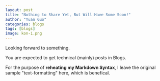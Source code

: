 ```yaml
---
layout: post
title: "Nothing to Share Yet, But Will Have Some Soon!"
author: "Yuan Guo"
categories: blogs
tags: [blogs]
image: kon-1.png
---
```


Looking forward to something.

You are expected to get technical (mainly) posts in Blogs.

For the purpose of **reheating my Markdown Syntax**, I leave the original sample "text-formatting" here, which is benefical.